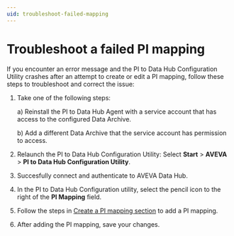 ```yaml
---
uid: troubleshoot-failed-mapping
---
```


# Troubleshoot a failed PI mapping

If you encounter an error message and the PI to Data Hub Configuration Utility crashes after an attempt to create or edit a PI mapping, follow these steps to troubleshoot and correct the issue:

1. Take one of the following steps:
 
    a) Reinstall the PI to Data Hub Agent with a service account that has access to the configured Data Archive.

    b) Add a different Data Archive that the service account has permission to access.

1. Relaunch the PI to Data Hub Configuration Utility: Select **Start** > **AVEVA** > **PI to Data Hub Configuration Utility**.

1. Succesfully connect and authenticate to AVEVA Data Hub.

1. In the PI to Data Hub Configuration utility, select the pencil icon to the right of the **PI Mapping** field.

1. Follow the steps in [Create a PI mapping section](xref:pi-to-ocs-utility) to add a PI mapping.

1. After adding the PI mapping, save your changes. 
